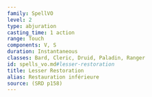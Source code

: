```yaml
---
family: SpellVO
level: 2
type: abjuration
casting_time: 1 action
range: Touch
components: V, S
duration: Instantaneous
classes: Bard, Cleric, Druid, Paladin, Ranger
id: spells_vo.md#lesser-restoration
title: Lesser Restoration
alias: Restauration inférieure
source: (SRD p158)
---
```


